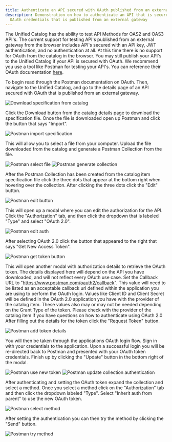 ```yaml
---
title: Authenticate an API secured with OAuth published from an external gateway
description: Demonstration on how to authenticate an API that is secured with
  OAuth credentials that is published from an external gateway
---
```

The Unified Catalog has the ability to test API Methods for OAS2 and OAS3 API's. The current support for testing API's published from an external gateway from the browser includes API's secured with an API key, JWT authentication, and no authentication at all. At this time there is no support for OAuth from the catalog in the browser. You may still publish your API's to the Unified Catalog if your API is secured with OAuth. We recommend you use a tool like Postman for testing your API's. You can reference their OAuth documentation [here](https://learning.postman.com/docs/postman/sending-api-requests/authorization/#oauth-20).

To begin read through the Postman documentation on OAuth. Then, navigate to the Unified Catalog, and go to the details page of an API secured with OAuth that is published from an external gateway.

![Download specification from catalog](/Images/central/catalog/AuthenticateOAuthExternalGateway/catalog-details-download.png)

Click the Download button from the catalog details page to download the specification file. Once the file is downloaded open up Postman and click the button that says "Import".

![Postman import specification](/Images/central/catalog/AuthenticateOAuthExternalGateway/postman-import.png)

This will allow you to select a file from your computer. Upload the file downloaded from the catalog and generate a Postman Collection from the file.

![Postman select file](/Images/central/catalog/AuthenticateOAuthExternalGateway/postman-select-file.png)
![Postman generate collection](/Images/central/catalog/AuthenticateOAuthExternalGateway/postman-generate-collection.png)

After the Postman Collection has been created from the catalog item specification file click the three dots that appear at the bottom right when hovering over the collection. After clicking the  three dots click the "Edit" button.

![Postman edit button](/Images/central/catalog/AuthenticateOAuthExternalGateway/postman-edit-dots.png)

This will open up a modal where you can edit the authorization for the API. Click the "Authorization" tab, and then click the dropdown that is labeled "Type" and select "OAuth 2.0".

![Postman edit auth](/Images/central/catalog/AuthenticateOAuthExternalGateway/postman-edit-auth.png)

After selecting OAuth 2.0 click the button that appeared to the right that says "Get New Access Token".

![Postman get token button](/Images/central/catalog/AuthenticateOAuthExternalGateway/postman-get-token-button.png)

This will open another modal with authorization details to retrieve the OAuth token. The details displayed here will depend on the API you have downloaded, and will not reflect every OAuth use case. Set the Callback URL to "https://www.postman.com/oauth2/callback". This value will need to be listed as an acceptable callback url defined within the application you are using to perform the OAuth login. Values like Client ID and Client Secret will be defined in the OAuth 2.0 application you have with the provider of the catalog item. These values also may or may not be needed depending on the Grant Type of the token.  Please check with the provider of the catalog item if you have questions on how to authenticate using OAuth 2.0
After filling out the details for the token click the "Request Token" button.

![Postman add token details](/Images/central/catalog/AuthenticateOAuthExternalGateway/postman-token-details.png)

You will then be taken through the applications OAuth login flow. Sign in with your credentials to the application. Upon a successful login you will be re-directed back to Postman and presented with your OAuth token credentials. Finish up by clicking the "Update" button in the bottom right of the modal.

![Postman use new token](/Images/central/catalog/AuthenticateOAuthExternalGateway/postman-use-token.png)
![Postman update collection authentication](/Images/central/catalog/AuthenticateOAuthExternalGateway/postman-update-collection-auth.png)


After authenticating and setting the OAuth token expand the collection and select a method. Once you select a method click on the "Authorization" tab and then click the dropdown labeled "Type". Select "Inherit auth from parent" to use the new OAuth token.

![Postman select method](/Images/central/catalog/AuthenticateOAuthExternalGateway/postman-select-method.png)

After setting the authentication you can then try the method by clicking the "Send" button.

![Postman try method](/Images/central/catalog/AuthenticateOAuthExternalGateway/postman-try-method.png)